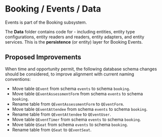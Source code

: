# Booking / Events / Data

Events is part of the Booking subsystem.
  
The **Data** folder contains code for - including entities, entity type configurations, entity readers and readers, entity adapters, and entity services. This is the **persistence** (or entity) layer for Booking Events.

## Proposed Improvements

When time and opportunity permit, the following database schema changes should be considered, to improve alignment with current naming conventions:

* Move table `QEvent` from schema `events` to schema `booking`.
* Move table `QEventAssessmentForm` from schema `events` to schema `booking`.
* Rename table from `QEventAssessmentForm` to `QEventForm`.
* Move table `QEventAttendee` from schema `events` to schema `booking`.
* Rename table from `QEventAttendee` to `QEventUser`.
* Move table `QEventTimer` from schema `events` to schema `booking`.
* Move table `QSeat` from schema `events` to schema `booking`.
* Rename table from `QSeat` to `QEventSeat`.

